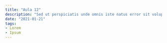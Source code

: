```yaml
---
title: "Aula 12"
description: "Sed ut perspiciatis unde omnis iste natus error sit voluptatem"
date: "2021-01-21"
tags:
- Lorem
- Ipsum
---
```


